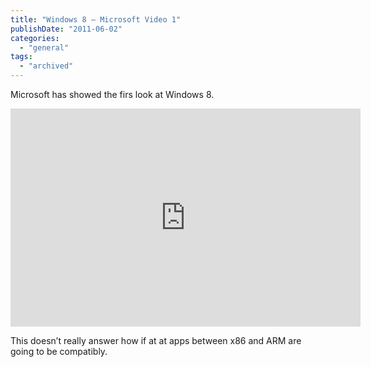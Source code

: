 ```yaml
---
title: "Windows 8 – Microsoft Video 1"
publishDate: "2011-06-02"
categories: 
  - "general"
tags:
  - "archived"
---
```


Microsoft has showed the firs look at Windows 8.

<iframe height="349" src="https://www.youtube.com/embed/p92QfWOw88I" frameborder="0" width="560" allowfullscreen="allowfullscreen"></iframe>

This doesn’t really answer how if at at apps between x86 and ARM are going to be compatibly.
